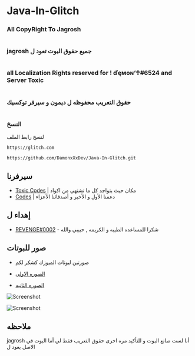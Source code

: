 # Java-In-Glitch

### All CopyRight To Jagrosh
#
### jagrosh جميع حقوق البوت تعود ل 
#
### all Localization Rights reserved for ! ďęмoɴ‘☥#6524 and Server Toxic
#
### حقوق التعريب محفوظه ل ديمون و سيرفر توكسيك
#
### النسخ

لنسخ رابط الملف


```
https://glitch.com
```

```
https://github.com/DamonxXxDev/Java-In-Glitch.git
```

## سيرفرنا

* [Toxic Codes](https://discord.gg/QmqsvCM) | مكان حيث يتواجد  كل ما تشتهي من اكواد 
* [Codes](https://discord.gg/Gqg4zg) | دعمنا الأول و الأخير و أصدقائنا الأعزاء

## إهداء ل 

* [REVENGE#0002]() - شكرا للمساعده الطيبه و الكريمه , حبيبي والله 

## صور للبوتات
- صورتين لبوتات الميوزك كشكر لكم

* [الصوره الاولى](https://i.imgur.com/aqCh18V.png)

* [الصوره الثانيه](https://i.imgur.com/8mKVubG.png)

![Screenshot](https://i.imgur.com/aqCh18V.png)

![Screenshot](https://i.imgur.com/8mKVubG.png)

## ملاحظه

jagrosh أنا لست صانع البوت و للتأكيد مره اخرى حقوق التعريب فقط لي أما البوت في الاصل يعود ل 
